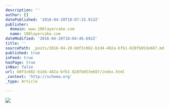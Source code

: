 ```yaml
---
description: ''
author: []
datePublished: '2016-04-20T18:07:25.913Z'
publisher:
  domain: www.100layercake.com
  name: 100layercake.com
dateModified: '2016-04-20T18:04:46.692Z'
title: ''
sourcePath: _posts/2016-04-20-b0f3c082-b1d4-482a-bfb1-828fb053e687.md
published: true
inFeed: true
hasPage: true
inNav: false
url: b0f3c082-b1d4-482a-bfb1-828fb053e687/index.html
_context: 'http://schema.org'
_type: Article

---
```

![](http://www.100layercake.com/blog/wp-content/uploads/2011/02/100lc_stripeandfield4.jpg)
